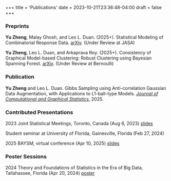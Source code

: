 +++
title = 'Publications'
date = 2023-10-21T23:36:48-04:00
draft = false
+++

### Preprints
**Yu Zheng**, Malay Ghosh, and Leo L. Duan. (2025+). Statistical Modeling of Combinatorial Response Data. [arXiv](https://arxiv.org/abs/2504.11630). (Under Review at JASA)

**Yu Zheng**, Leo L. Duan, and Arkaprava Roy. (2025+). Consistency of Graphical Model-based Clustering: Robust Clustering using Bayesian Spanning Forest. [arXiv](https://arxiv.org/abs/2409.19129). (Under Review at Bernoulli)

### Publication
**Yu Zheng** and Leo L. Duan. Gibbs Sampling using Anti-correlation Gaussian Data Augmentation, with Applications to L1-ball-type Models. [*Journal of Computational and Graphical Statistics*](https://www.tandfonline.com/doi/full/10.1080/10618600.2025.2473932), 2025.

### Contributed Presentations
2023 Joint Statistical Meetings, Toronto, Canada (Aug 6, 2023) [slides](Talks/Blocked_Gibbs_Sampler_for_l1_Ball_Prior_Slide.pdf)

Student seminar at University of Florida, Gainesville, Florida (Feb 27, 2024)

2025 BAYSM, virtual conference (Apr 10, 2025) [slides](Talks/_2025_BAYSM__Clustering_Consistency_Slide.pdf)

### Poster Sessions
2024 Theory and Foundations of Statistics in the Era of Big Data, Tallahassee, Florida (Apr 20, 2024) [poster](Talks/Poster_Anti_correlation_Gaussian.pdf)